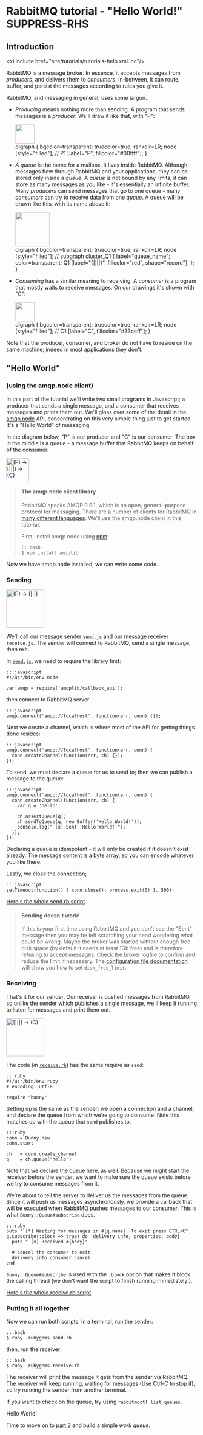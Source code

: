 <!--
Copyright (C) 2007-2015 Pivotal Software, Inc. 

All rights reserved. This program and the accompanying materials
are made available under the terms of the under the Apache License, 
Version 2.0 (the "License”); you may not use this file except in compliance 
with the License. You may obtain a copy of the License at

http://www.apache.org/licenses/LICENSE-2.0

Unless required by applicable law or agreed to in writing, software
distributed under the License is distributed on an "AS IS" BASIS,
WITHOUT WARRANTIES OR CONDITIONS OF ANY KIND, either express or implied.
See the License for the specific language governing permissions and
limitations under the License.
-->
# RabbitMQ tutorial - "Hello World!" SUPPRESS-RHS

## Introduction

<xi:include href="site/tutorials/tutorials-help.xml.inc"/>

RabbitMQ is a message broker. In essence, it accepts messages from
_producers_, and delivers them to _consumers_. In-between, it can
route, buffer, and persist the messages according to rules you give
it.

RabbitMQ, and messaging in general, uses some jargon.

 * _Producing_ means nothing more than sending. A program that sends messages
   is a _producer_. We'll draw it like that, with "P":
   <div class="diagram">
     <img src="/img/tutorials/producer.png" height="50" />
     <div class="diagram_source">
     digraph {
       bgcolor=transparent;
       truecolor=true;
       rankdir=LR;
       node [style="filled"];
       //
       P1 [label="P", fillcolor="#00ffff"];
     }
     </div>
   </div>

 * _A queue_ is the name for a mailbox. It lives inside
   RabbitMQ. Although messages flow through RabbitMQ and your
   applications, they can be stored only inside a _queue_. A _queue_
   is not bound by any limits, it can store as many messages as you
   like - it's essentially an infinite buffer. Many _producers_ can send
   messages that go to one queue - many _consumers_ can try to
   receive data from one _queue_. A queue will be drawn like this, with
   its name above it:
   <div class="diagram">
     <img src="/img/tutorials/queue.png" height="90" />
     <div class="diagram_source">
     digraph {
       bgcolor=transparent;
       truecolor=true;
       rankdir=LR;
       node [style="filled"];
       //
       subgraph cluster_Q1 {
         label="queue_name";
         color=transparent;
         Q1 [label="{||||}", fillcolor="red", shape="record"];
       };
     }
     </div>
   </div>

 * _Consuming_ has a similar meaning to receiving. A _consumer_ is a program
   that mostly waits to receive messages. On our drawings it's shown with "C":
   <div class="diagram">
     <img src="/img/tutorials/consumer.png" height="50" />
     <div class="diagram_source">
     digraph {
       bgcolor=transparent;
       truecolor=true;
       rankdir=LR;
       node [style="filled"];
       //
       C1 [label="C", fillcolor="#33ccff"];
     }
     </div>
   </div>

Note that the producer, consumer, and  broker do not have to reside on
the same machine; indeed in most applications they don't.

## "Hello World"
### (using the amqp.node client)

In this part of the tutorial we'll write two small programs in Javascript; a
producer that sends a single message, and a consumer that receives
messages and prints them out.  We'll gloss over some of the detail in
the [amqp.node](http://www.squaremobius.net/amqp.node/) API, concentrating on this very simple thing just to get
started. It's a "Hello World" of messaging.

In the diagram below, "P" is our producer and "C" is our consumer. The
box in the middle is a queue - a message buffer that RabbitMQ keeps
on behalf of the consumer.

<div class="diagram">
  <img src="/img/tutorials/python-one.png" alt="(P) -> [|||] -> (C)" height="60" />
</div>

> #### The amqp.node client library
>
> RabbitMQ speaks AMQP 0.9.1, which is an open,
> general-purpose protocol for messaging. There are a number of clients
> for RabbitMQ in [many different
> languages](/devtools.html). We'll
> use the amqp.node client in this tutorial.
>
> First, install amqp.node using [npm](https://www.npmjs.com):
>
>     :::bash
>     $ npm install amqplib
>

Now we have amqp.node installed, we can write some
code.

### Sending

<div class="diagram">
  <img src="/img/tutorials/sending.png" alt="(P) -> [|||]" height="100" />
</div>

We'll call our message sender `send.js` and our message receiver
`receive.js`.  The sender will connect to RabbitMQ, send a single message,
then exit.

In
[`send.js`](https://github.com/rabbitmq/rabbitmq-tutorials/blob/rabbitmq-tutorials-62/javascript-nodejs/src/send.js),
we need to require the library first:

    :::javascript
    #!/usr/bin/env node

    var amqp = require('amqplib/callback_api');

then connect to RabbitMQ server

    :::javascript
    amqp.connect('amqp://localhost', function(err, conn) {});

Next we create a channel, which is where most of the API for getting
things done resides:

    :::javascript
    amqp.connect('amqp://localhost', function(err, conn) {
      conn.createChannel(function(err, ch) {});
    });

To send, we must declare a queue for us to send to; then we can publish a message
to the queue:

    :::javascript
    amqp.connect('amqp://localhost', function(err, conn) {
      conn.createChannel(function(err, ch) {
        var q = 'hello';

        ch.assertQueue(q);
        ch.sendToQueue(q, new Buffer('Hello World!'));
        console.log(" [x] Sent 'Hello World!'");
      });
    });

Declaring a queue is idempotent - it will only be created if it doesn't
exist already. The message content is a byte array, so you can encode
whatever you like there.

Lastly, we close the connection;

    :::javascript
    setTimeout(function() { conn.close(); process.exit(0) }, 500);

[Here's the whole send.rb script](https://github.com/rabbitmq/rabbitmq-tutorials/blob/rabbitmq-tutorials-62/javascript-nodejs/src/send.js).

> #### Sending doesn't work!
>
> If this is your first time using RabbitMQ and you don't see the "Sent"
> message then you may be left scratching your head wondering what could
> be wrong. Maybe the broker was started without enough free disk space
> (by default it needs at least 1Gb free) and is therefore refusing to
> accept messages. Check the broker logfile to confirm and reduce the
> limit if necessary. The <a
> href="http://www.rabbitmq.com/configure.html#config-items">configuration
> file documentation</a> will show you how to set <code>disk_free_limit</code>.


### Receiving

That's it for our sender.  Our receiver is pushed messages from
RabbitMQ, so unlike the sender which publishes a single message, we'll
keep it running to listen for messages and print them out.

<div class="diagram">
  <img src="/img/tutorials/receiving.png" alt="[|||] -> (C)" height="100" />
</div>

The code (in [`receive.rb`](https://github.com/rabbitmq/rabbitmq-tutorials/blob/master/ruby/receive.rb)) has the same require as `send`:

    :::ruby
    #!/usr/bin/env ruby
    # encoding: utf-8

    require "bunny"


Setting up is the same as the sender; we open a connection and a
channel, and declare the queue from which we're going to consume.
Note this matches up with the queue that `send` publishes to.

    :::ruby
    conn = Bunny.new
    conn.start

    ch   = conn.create_channel
    q    = ch.queue("hello")


Note that we declare the queue here, as well. Because we might start
the receiver before the sender, we want to make sure the queue exists
before we try to consume messages from it.

We're about to tell the server to deliver us the messages from the
queue. Since it will push us messages asynchronously, we provide a
callback that will be executed when RabbitMQ pushes messages to
our consumer. This is what `Bunny::Queue#subscribe` does.

    :::ruby
    puts " [*] Waiting for messages in #{q.name}. To exit press CTRL+C"
    q.subscribe(:block => true) do |delivery_info, properties, body|
      puts " [x] Received #{body}"

      # cancel the consumer to exit
      delivery_info.consumer.cancel
    end

`Bunny::Queue#subscribe` is used with the `:block` option that makes it
block the calling thread (we don't want the script to finish running immediately!).

[Here's the whole receive.rb script](https://github.com/rabbitmq/rabbitmq-tutorials/blob/master/ruby/receive.rb).

### Putting it all together

Now we can run both scripts. In a terminal, run the sender:

    :::bash
    $ ruby -rubygems send.rb

then, run the receiver:

    :::bash
    $ ruby -rubygems receive.rb

The receiver will print the message it gets from the sender via
RabbitMQ. The receiver will keep running, waiting for messages (Use Ctrl-C to stop it), so try running
the sender from another terminal.

If you want to check on the queue, try using `rabbitmqctl list_queues`.

Hello World!

Time to move on to [part 2](tutorial-two-ruby.html) and build a simple _work queue_.

